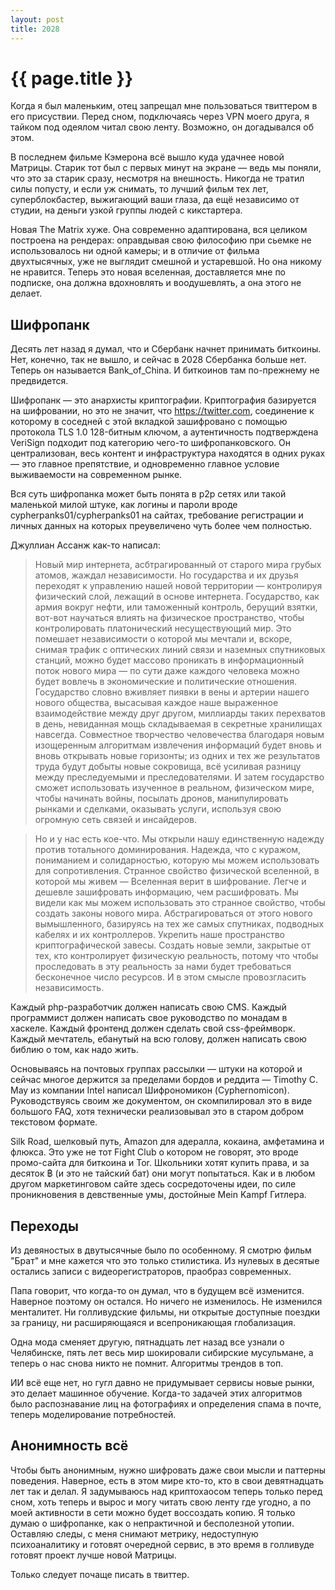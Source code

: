 ```yaml
---
layout: post
title: 2028
---
```

# {{ page.title }}

Когда я был маленьким, отец запрещал мне пользоваться твиттером в его присуствии. Перед сном, подключаясь через VPN моего друга, я тайком под одеялом читал свою ленту. Возможно, он догадывался об этом. 

В последнем фильме Кэмерона всё вышло куда удачнее новой Матрицы. Старик тот был с первых минут на экране — ведь мы поняли, что это за старик сразу, несмотря на внешность. Никогда не тратил силы попусту, и если уж снимать, то лучший фильм тех лет, суперблокбастер, выжигающий ваши глаза, да ещё независимо от студии, на деньги узкой группы людей с кикстартера. 

Новая The Matrix хуже. Она современно адаптирована, вся целиком построена на рендерах: оправдывая свою философию при сьемке не использовалось ни одной камеры; и в отличие от фильма двухтысячных, уже не выглядит смешной и устаревшой. Но она никому не нравится. Теперь это новая вселенная, доставляется мне по подписке, она должна вдохновлять и воодушевлять, а она этого не делает. 

## Шифропанк

Десять лет назад я думал, что и Сбербанк начнет принимать биткоины. Нет, конечно, так не вышло, и сейчас в 2028 Сбербанка больше нет. Теперь он называется Bank_of_China. И биткоинов там по-прежнему не предвидется. 

Шифропанк — это анархисты криптографии. Криптография базируется на шифровании, но это не значит, что https://twitter.com, соединение к которому в соседней с этой вкладкой зашифровано с помощью протокола TLS 1.0 128-битным ключом, а аутентичность подтверждена VeriSign подходит под категорию чего-то шифропанковского. Он централизован, весь контент и инфраструктура находятся в одних руках — это главное препятствие, и одновременно главное условие выживаемости на современном рынке. 

Вся суть шифропанка может быть понята в p2p сетях или такой маленькой милой штуке, как  логины и пароли вроде cypherpanks01/cypherpanks01 на сайтах, требование регистрации и личных данных на которых преувеличено чуть более чем полностью.

Джуллиан Ассанж как-то написал:

> Новый мир интернета, асбтрагированный от старого мира грубых атомов, жаждал независимости. Но государства и их друзья переходят к управлению нашей новой территории  — контролируя физический слой, лежащий в основе интернета. Государство, как армия вокруг нефти, или таможенный контроль, берущий взятки, вот-вот научаться влиять на физическое пространство, чтобы контролировать платонический несуществующий мир.  Это помешает независимости о которой мы мечтали и, вскоре, снимая трафик с оптических линий связи и наземных спутниковых станций, можно будет массово проникать в информационный поток нового мира — по сути даже каждого человека можно будет вовлечь в экономические и политические отношения. Государство словно вживляет пиявки в вены и артерии нашего нового общества, высасывая каждое наше выраженное взаимодействие между друг другом, миллиарды таких перехватов в день, невиданная мощь складываемая в секретные хранилищах навсегда. Совместное творчество человечества благодаря новым изощеренным алгоритмам извлечения информаций будет вновь и вновь открывать новые горизонты; из одних и тех же результатов труда будут добыты новые сокровища, всё усиливая разницу между преследуемыми и преследователями. И затем государство сможет использовать изученное в реальном, физическом мире, чтобы начинать войны, посылать дронов, манипулировать рынками и сделками, оказывать услуги, используя свою огромную сеть связей и инсайдеров.

> Но и у нас есть кое-что. Мы открыли нашу единственную надежду против тотального доминирования. Надежда, что с куражом, пониманием и солидарностью, которую мы можем использовать для сопротивления. Странное свойство физической вселенной, в которой мы живем — Вселенная верит в шифрование. Легче и дешевле зашифровать информацию, чем расшифровать. Мы видели как мы можем использовать это странное свойство, чтобы создать законы нового мира. Абстрагироваться от этого нового вымышленного, базируясь на тех же самых спутниках, подводных кабелях и их контроллеров. Укрепить наше пространство криптографической завесы. Создать новые земли, закрытые от тех, кто контролирует физическую реальность, потому что чтобы проследовать в эту реальность за нами будет требоваться бесконечное число ресурсов. И в этом смысле провозгласить независимость. 

Каждый php-разработчик должен написать свою CMS. Каждый программист должен написать свое руководство по монадам в хаскеле. Каждый фронтенд должен сделать свой css-фреймворк. Каждый мечтатель, ебанутый на всю голову, должен написать свою библию о том, как надо жить.

Основываясь на почтовых группах рассылки — штуки на которой и сейчас многое держится за пределами бордов и реддита — Timothy C. May из компании Intel написал Шифрономикон (Cyphernomicon). Руководствуясь своим же документом, он скомпилировал это в виде большого FAQ, хотя технически реализовывал это в старом добром текстовом формате.

Silk Road, шелковый путь, Amazon для адералла, кокаина, амфетамина и флюкса.  Это уже не тот Fight Club о котором не говорят, это вроде промо-сайта для биткоина и Tor. Школьники хотят купить права, и за десяток ฿ (и это не тайский бат) они могут попытаться. Как и в любом другом маркетинговом сайте здесь сосредоточены идеи, по силе проникновения в девственные умы, достойные Mein Kampf Гитлера. 

## Переходы

Из девяностых в двутысячные было по особенному. Я смотрю фильм "Брат" и мне кажется что это только стилистика. Из нулевых в десятые остались записи с видеорегистраторов, праобраз современных.

Папа говорит, что когда-то он думал, что в будущем всё изменится. Наверное поэтому он остался. Но ничего не изменилось. Не изменился менталитет. Ни голливудские фильмы, ни открытые доступные поездки за границу, ни расширяющаяся и всепроникающая глобализация.

Одна мода сменяет другую, пятнадцать лет назад все узнали о Челябинске, пять лет  весь мир шокировали сибирские мусульмане, а теперь о нас снова никто не помнит. Алгоритмы  трендов в топ.

ИИ всё еще нет, но гугл давно не придумывает сервисы новые рынки, это делает машинное обучение. Когда-то задачей этих алгоритмов было распознавание лиц на фотографиях и определения спама в почте, теперь моделирование потребностей.

## Анонимность всё

Чтобы быть анонимным, нужно шифровать даже свои мысли и паттерны поведения. Наверное, есть в этом мире кто-то, кто в свои девятнадцать лет так и делал. Я задумываюсь над криптохаосом теперь только перед сном, хоть теперь и вырос и могу читать свою ленту где угодно, а по моей активности в сети можно будет воссоздать копию. Я только думаю о шифропанке, как о непрактичной и бесполезной утопии. Оставляю следы, с меня снимают метрику, недоступную психоаналитику и готовят очередной сервис, в это время в голливуде готовят проект лучше новой Матрицы.

Только следует почаще писать в твиттер.

